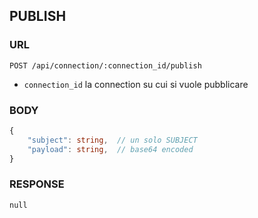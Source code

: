 
## PUBLISH


### URL
```
POST /api/connection/:connection_id/publish
```
- `connection_id`
la connection su cui si vuole pubblicare


### BODY
```typescript
{
    "subject": string,	// un solo SUBJECT
    "payload": string,  // base64 encoded
}
```


### RESPONSE
`null`
